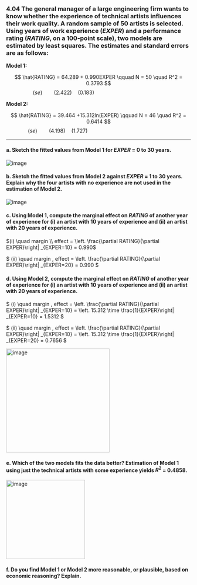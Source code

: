 ### 4.04 The general manager of a large engineering firm wants to know whether the experience of technical artists influences their work quality. A random sample of 50 artists is selected. Using years of work experience (*EXPER*) and a performance rating (*RATING*, on a 100-point scale), two models are estimated by least squares. The estimates and standard errors are as follows:

**Model 1:**

$$
\hat{RATING} = 64.289 + 0.990EXPER  \qquad N = 50 \quad R^2 = 0.3793
$$
$$
(se) \qquad  (2.422) \quad (0.183) \qquad \qquad \qquad \qquad \qquad \qquad
$$


**Model 2:**

$$
\hat{RATING} = 39.464 +15.312ln(EXPER)  \qquad N = 46 \quad R^2 = 0.6414
$$
$$
(se) \qquad (4.198) \quad (1.727) \qquad \qquad \qquad \qquad \qquad \qquad \qquad 
$$

---
#### a. Sketch the fitted values from Model 1 for *EXPER* = 0 to 30 years.

![image](https://github.com/user-attachments/assets/42f0ee7f-5e0e-46df-932e-1813e78b7b00)

#### b. Sketch the fitted values from Model 2 against *EXPER* = 1 to 30 years. Explain why the four artists with no experience are not used in the estimation of Model 2.

![image](https://github.com/user-attachments/assets/7f484055-e6ae-4de8-810c-baf0a2bf2604)

#### c. Using Model 1, compute the marginal effect on *RATING* of another year of experience for (i) an artist with 10 years of experience and (ii) an artist with 20 years of experience.

$(i) \quad margin \\ effect = \left. \frac{\partial RATING}{\partial EXPER}\right| _{EXPER=10} =  0.990$

$
(ii) \quad margin \, effect = \left. \frac{\partial RATING}{\partial EXPER}\right| _{EXPER=20} =  0.990
$

#### d. Using Model 2, compute the marginal effect on *RATING* of another year of experience for (i) an artist with 10 years of experience and (ii) an artist with 20 years of experience.

$
(i) \quad margin \, effect = \left. \frac{\partial RATING}{\partial EXPER}\right| _{EXPER=10} =  \left. 15.312 \time \frac{1}{EXPER}\right| _{EXPER=10} = 1.5312
$

$
(ii) \quad margin \, effect = \left. \frac{\partial RATING}{\partial EXPER}\right| _{EXPER=10} =  \left. 15.312 \time \frac{1}{EXPER}\right| _{EXPER=20} = 0.7656
$

<img width="282" alt="image" src="https://github.com/user-attachments/assets/452ec27f-2bbe-4c62-a7e8-8b37489e07c8" />


#### e. Which of the two models fits the data better? Estimation of Model 1 using just the technical artists with some experience yields $R^2$ = 0.4858.

<img width="215" alt="image" src="https://github.com/user-attachments/assets/9a14ec9c-d2a7-411b-9be1-5a00d20f3628" />


#### f. Do you find Model 1 or Model 2 more reasonable, or plausible, based on economic reasoning? Explain.
